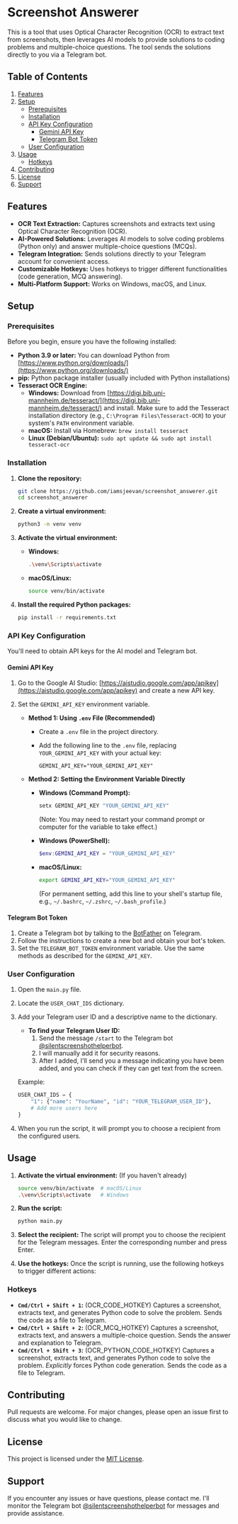 # Screenshot Answerer

This is a tool that uses Optical Character Recognition (OCR) to extract text from screenshots, then leverages AI models to provide solutions to coding problems and multiple-choice questions. The tool sends the solutions directly to you via a Telegram bot.

## Table of Contents

1.  [Features](#features)
2.  [Setup](#setup)
    *   [Prerequisites](#prerequisites)
    *   [Installation](#installation)
    *   [API Key Configuration](#api-key-configuration)
        *   [Gemini API Key](#gemini-api-key)
        *   [Telegram Bot Token](#telegram-bot-token)
    *   [User Configuration](#user-configuration)
3.  [Usage](#usage)
    *   [Hotkeys](#hotkeys)
4.  [Contributing](#contributing)
5.  [License](#license)
6.  [Support](#support)

## Features

*   **OCR Text Extraction:** Captures screenshots and extracts text using Optical Character Recognition (OCR).
*   **AI-Powered Solutions:** Leverages AI models to solve coding problems (Python only) and answer multiple-choice questions (MCQs).
*   **Telegram Integration:** Sends solutions directly to your Telegram account for convenient access.
*   **Customizable Hotkeys:** Uses hotkeys to trigger different functionalities (code generation, MCQ answering).
*   **Multi-Platform Support:** Works on Windows, macOS, and Linux.

## Setup

### Prerequisites

Before you begin, ensure you have the following installed:

*   **Python 3.9 or later:** You can download Python from [https://www.python.org/downloads/](https://www.python.org/downloads/)
*   **pip:** Python package installer (usually included with Python installations)
*   **Tesseract OCR Engine:**
    *   **Windows:** Download from [https://digi.bib.uni-mannheim.de/tesseract/](https://digi.bib.uni-mannheim.de/tesseract/) and install.  Make sure to add the Tesseract installation directory (e.g., `C:\Program Files\Tesseract-OCR`) to your system's `PATH` environment variable.
    *   **macOS:**  Install via Homebrew: `brew install tesseract`
    *   **Linux (Debian/Ubuntu):** `sudo apt update && sudo apt install tesseract-ocr`

### Installation

1.  **Clone the repository:**

    ```bash
    git clone https://github.com/iamsjeevan/screenshot_answerer.git
    cd screenshot_answerer
    ```

2.  **Create a virtual environment:**

    ```bash
    python3 -m venv venv
    ```

3.  **Activate the virtual environment:**

    *   **Windows:**

        ```bash
        .\venv\Scripts\activate
        ```

    *   **macOS/Linux:**

        ```bash
        source venv/bin/activate
        ```

4.  **Install the required Python packages:**

    ```bash
    pip install -r requirements.txt
    ```

### API Key Configuration

You'll need to obtain API keys for the AI model and Telegram bot.

#### Gemini API Key

1.  Go to the Google AI Studio: [https://aistudio.google.com/app/apikey](https://aistudio.google.com/app/apikey) and create a new API key.
2.  Set the `GEMINI_API_KEY` environment variable.

    *   **Method 1: Using `.env` File (Recommended)**
        *   Create a `.env` file in the project directory.
        *   Add the following line to the `.env` file, replacing `YOUR_GEMINI_API_KEY` with your actual key:

            ```
            GEMINI_API_KEY="YOUR_GEMINI_API_KEY"
            ```

    *   **Method 2: Setting the Environment Variable Directly**
        *   **Windows (Command Prompt):**

            ```cmd
            setx GEMINI_API_KEY "YOUR_GEMINI_API_KEY"
            ```

            (Note: You may need to restart your command prompt or computer for the variable to take effect.)
        *   **Windows (PowerShell):**

            ```powershell
            $env:GEMINI_API_KEY = "YOUR_GEMINI_API_KEY"
            ```

        *   **macOS/Linux:**

            ```bash
            export GEMINI_API_KEY="YOUR_GEMINI_API_KEY"
            ```

            (For permanent setting, add this line to your shell's startup file, e.g., `~/.bashrc`, `~/.zshrc`, `~/.bash_profile`.)

#### Telegram Bot Token

1.  Create a Telegram bot by talking to the [BotFather](https://telegram.me/BotFather) on Telegram.
2.  Follow the instructions to create a new bot and obtain your bot's token.
3.  Set the `TELEGRAM_BOT_TOKEN` environment variable.  Use the same methods as described for the `GEMINI_API_KEY`.

### User Configuration

1.  Open the `main.py` file.
2.  Locate the `USER_CHAT_IDS` dictionary.
3.  Add your Telegram user ID and a descriptive name to the dictionary.
    *   **To find your Telegram User ID:**
        1.  Send the message `/start` to the Telegram bot [@silentscreenshothelperbot](https://telegram.me/silentscreenshothelperbot).
        2.  I will manually add it for security reasons.
        3.  After I added, I'll send you a message indicating you have been added, and you can check if they can get text from the screen.

    Example:

    ```python
    USER_CHAT_IDS = {
        "1": {"name": "YourName", "id": "YOUR_TELEGRAM_USER_ID"},
        # Add more users here
    }
    ```
4.  When you run the script, it will prompt you to choose a recipient from the configured users.

## Usage

1.  **Activate the virtual environment:** (If you haven't already)

    ```bash
    source venv/bin/activate  # macOS/Linux
    .\venv\Scripts\activate   # Windows
    ```

2.  **Run the script:**

    ```bash
    python main.py
    ```

3.  **Select the recipient:**  The script will prompt you to choose the recipient for the Telegram messages. Enter the corresponding number and press Enter.

4.  **Use the hotkeys:** Once the script is running, use the following hotkeys to trigger different actions:

### Hotkeys

*   **`Cmd/Ctrl + Shift + 1`:** (OCR\_CODE\_HOTKEY) Captures a screenshot, extracts text, and generates Python code to solve the problem. Sends the code as a file to Telegram.
*   **`Cmd/Ctrl + Shift + 2`:** (OCR\_MCQ\_HOTKEY) Captures a screenshot, extracts text, and answers a multiple-choice question. Sends the answer and explanation to Telegram.
*   **`Cmd/Ctrl + Shift + 3`:** (OCR\_PYTHON\_CODE\_HOTKEY) Captures a screenshot, extracts text, and generates Python code to solve the problem. *Explicitly* forces Python code generation.  Sends the code as a file to Telegram.

## Contributing

Pull requests are welcome. For major changes, please open an issue first to discuss what you would like to change.

## License

This project is licensed under the [MIT License](LICENSE).

## Support

If you encounter any issues or have questions, please contact me. I'll monitor the Telegram bot [@silentscreenshothelperbot](https://telegram.me/silentscreenshothelperbot) for messages and provide assistance.
